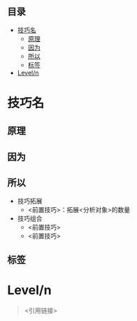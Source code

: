 <!-- START doctoc generated TOC please keep comment here to allow auto update -->
<!-- DON'T EDIT THIS SECTION, INSTEAD RE-RUN doctoc TO UPDATE -->
## 目录

- [技巧名](#%E6%8A%80%E5%B7%A7%E5%90%8D)
  - [原理](#%E5%8E%9F%E7%90%86)
  - [因为](#%E5%9B%A0%E4%B8%BA)
  - [所以](#%E6%89%80%E4%BB%A5)
  - [标签](#%E6%A0%87%E7%AD%BE)
- [Level/n](#leveln)

<!-- END doctoc generated TOC please keep comment here to allow auto update -->

# 技巧名

## 原理

因为
-

所以
-

- 技巧拓展
  - <前置技巧>：拓展<分析对象>的数量
- 技巧组合
  - <前置技巧>
  - <前置技巧>

## 标签

# Level/n

> <引用链接>
